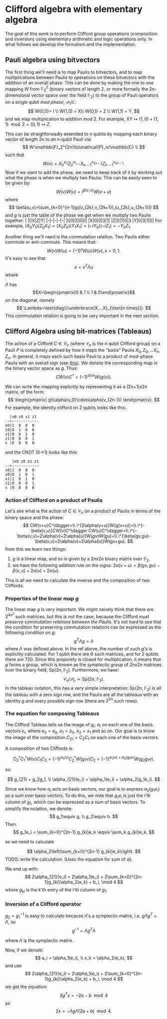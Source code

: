 

# Clifford algebra with elementary algebra
The goal of this work is to perform Clifford group operations (composition and inversion) using elementary arithmetic and logic operations only. In what follows we develop the formalism and the implementation.

## Pauli algebra using bitvectors
The first thing we'll need is to map Paulis to bitvectors, and to map multiplications between Paulis to operations on these bitvectors with the addition of an overall phase. This can be done by making the one to one mapping $W$ from $\mathbb{F}_2^2$ (binary vectors of length 2, or more formally the 2n-dimensional vector space over the field $\mathbb{F}_2$) to the group of Pauli operators on a single qubit *mod phase*, $\mathcal{P}_1/\mathbb{C}$:
$$
W(0,0)= I \\
W(1,0) = X\\
W(0,1) = Z \\
W(1,1) = Y,
$$
and we map multiplication to addition mod 2. For example, $XY\mapsto(1,0)+(1,1)\mod2=(0,1)\mapsto Z$. 

This can be straighforwadly extended to n qubits by mapping each binary vector of length 2n to an n-qubit Pauli via:
$$
W:\mathbb{F}_2^{2n}\to\mathcal{P}_n/\mathbb{C} \\
$$ 
such that
$$
W(v)=X_0 ^{v_0}Z_0^{v_1}\cdots X_{n-1}^{v_{2n-2}}Z_{n-1}^{v_{2n-1}}.
$$ 
Now if we want to add the phase, we need to keep track of it by working out what the phase is when we multiply two Paulis. This can be easily seen to be given by:
$$
W(v)W(u)=i^{\beta(v,u)}W(v+u)
$$
where
$$
\beta(u,v)=\sum_{k=0}^{n-1}g((v_{2k},v_{2k+1}),(u_{2k},u_{2k+1}))
$$
and $g$ is just the table of the phase we get when we multiply two Paulis together:
| |I|X|Z|Y|
|-|-|-|-|-|
|I|0|0|0|0|
|X|0|0|3|1|
|Z|0|1|0|3
|Y|0|3|1|0|
For example, $(X_0Y_1)(Z_0 X_1)=(X_0Z_0)(Y_1X_1)=(-iY_0)(-iZ_1)=-Y_0Z_1.$

Another thing we'll need is the commutation relation. Two Paulis either commute or anti-commute. This means that:
$$
W(v)W(u) = (-1)^xW(u)W(v),\,x=0,1.
$$
It's easy to see that
$$
x=v^T\Lambda u
$$
where

$\Lambda$  has
$$X=\begin{pmatrix}0 & 1 \\ 1 & 0\end{pmatrix}$$
on the diagonal, namely
$$
\Lambda=\text{diag}(\underbrace{X,..,X}_{\text{n times}}).
$$
This commutation relation is going to be very important in the next section.

## Clifford Algebra using bit-matrices (Tableaus)


The action of a Clifford $C\in \mathcal{C}_n$ (where $\mathcal{C}_n$ is the n qubit Clifford group) on a Pauli $P$ is completely defined by how it maps the "basis" Paulis $X_0,Z_0,\dots X_n,Z_n$. In general, it maps each such basis Pauli to a product of mod-phase Paulis with an overall sign (see [this](http://home.lu.lv/~sd20008/papers/essays/Clifford%20group%20%5Bpaper%5D.pdf)). We denote the corresponding map in the binary vector space as $g$. Thus:
$$
CW(v)C^\dagger=(-1)^{\alpha(v)} W(g(v)).
$$

We can write the mapping explicitly by representing it as a (2n+1)x2n matrix, of the form:
$$
\begin{pmatrix}
g\\\alpha(v_0)\cdots\alpha(v_{2n-1})
\end{pmatrix}.
$$
For example, the identity clifford on 2 qubits looks like this:
```
  |x0 z0 x1 z1
--+------------
x0|1  0  0  0
z0|0  1  0  0
x1|0  0  1  0
z1|0  0  0  1
s |0  0  0  0
```

and the CNOT (0->1) looks like this:

```
   |x0 z0 x1 z1
--+------------
x0|1  0  0  0
z0|0  1  0  1
x1|1  0  1  0
z1|0  0  0  1
s |0  0  0  0
```


### Action of Clifford on a product of Paulis
Let's see what is the action of $C\in\mathcal{C}_n$ on a product of Paulis in terms of the binary space and the phase:
$$
CW(v+u)C^\dagger=\\
i^{2\alpha(v+u)}W(g(v+u))=\\
i^{-\beta(v,u)}CW(v)C^\dagger CW(u)C^\dagger=\\
i^{-\beta(v,u)+2\alpha(v)+2\alpha(u)}W(gv)W(gu)=\\
i^{\beta(gv,gu)-\beta(v,u)+2\alpha(v)+2\alpha(u)}W(gv+gu).
$$
from this we learn two things:
1. $g$ is a linear map, and so is given by a 2nx2n binary matrix over $\mathbb{F}_2$.
2. we have the following addition rule on the signs: $2\alpha(v+u)=\beta(gv,gu)-\beta(v,u)+2\alpha(v)+2\alpha(u)$.

This is all we need to calculate the inverse and the composition of two Cliffords.

### Properties of the linear map $g$

The linear map $g$ is very important. We might naively think that there are $2^{4n^2}$ such matrices, but this is not the case, because the Clifford *must preserve commutation relations between the Paulis*. It's not hard to see that the condition for preserving commutation relations can be expressed as the following condition on $g$:
$$
g^T\Lambda g=\Lambda
$$
where $\Lambda$ was defined above. In the ref above, the number of such $g$'s is explicitly calculated. For 1 qubit there are 6 such matrices, and for 2 qubits there are 720. Since this proporety is closed for multiplication, it means that $g$ forms a group, which is known as the *symplectic group* of 2nx2n matrices over the binary field, $\mathrm{Sp}(2n,\mathbb{F}_2)$. Furthermore, we have:
$$
\mathcal{C}_n/\mathcal{P}_n \simeq \mathrm{Sp}(2n,\mathbb{F}_2).
$$
In the tableau notation, this has a very simple interpretation: $\mathrm{Sp}(2n,\mathbb{F}_2)$ is all the tableau with a zero sign row, and the Paulis are all the tableaus with an identity $g$ and every possible sign row (there are $2^{2n}$ such rows).

### The equation for composing Tableaus

The Clifford Tableau tells us the image of $g_i$, $\alpha_i$ on each one of the basis vectors $e_i$, where $e_0 = x_0$, $e_1 = z_0$, $e_2 = x_1$ and so on. Our goal is to know the image of the composition $C_{21} = C_2C_1$ on each one of the basis vectors.


A composition of two Cliffords is:

$$
C_2^\dagger C_1^\dagger W(v) C_1C_2 = (-1)^{\alpha_1(v)}C_2^\dagger W(g_1v)C_2
= (-1)^{\alpha_1(v) + \alpha_2(g_1v)}W(g_2g_1v).
$$

so:

$$
g_{21} = g_2g_1, \\
\alpha_{21}(e_i) = \alpha_1(e_i) + \alpha_2(g_1e_i).
$$

Since we know how $\alpha_i$ acts on basis vectors, our goal is to express $\alpha_2(g_1e_i)$ as a sum over basis vectors. To do this, we note that $g_1e_i$ is just the i'th column of $g_1$, which can be expressed as a sum of basis vectors. To simplify the notation, we denote:
$$
g_1\equiv g, \\
g_2\equiv h.
$$
Then:
$$
g_1e_i = \sum_{k=0}^{2n-1} g_{ki}e_k \equiv \sum_k g_{ki}e_k.
$$

so we need to calculate

$$
\alpha_2\left(\sum_{k=0}^{2n-1} g_{ki}e_k\right).
$$
TODO: write the calculation. (Uses the equation for sum of $\alpha$).

We end up with:
$$
2\alpha_{21}(e_i) = 2\alpha_1(e_i) + 2\sum_{k=0}^{2n-1}g_{ki}\alpha_2(e_k) + b_i, \mod 4
$$
where $g_{ki}$ is the k'th entry of the i'th column of $g_1$. 

### Inversion of a Clifford operator


$g_2 =g_1^{-1}$ is easy to calculate because it's a symplectic matrix, i.e. $g\Lambda g^T = \Lambda$, so 
$$
g^{-1} = \Lambda g^T \Lambda
$$

where $\Lambda$ is the symplectic matrix.

Now, if we denote:
$$
a_i = \alpha_1(e_i), \\
x_k = \alpha_2(e_k),
$$
and use
$$
2\alpha_{21}(e_i) = 2\alpha_1(e_i) + 2\sum_{k=0}^{2n-1}g_{ki}\alpha_2(e_k) + b_i, \mod 4
$$
we get the equation:
$$
2g^T x = -2a - b \mod 4
$$
so
$$
2x = -\Lambda g \Lambda (2a+b) \mod 4.
$$

